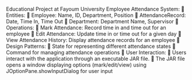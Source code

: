 Educational Project at Fayoum University
Employee Attendance System:
 
Entities:
   Employee: Name, ID, Department, Position
   AttendanceRecord: Date, Time In, Time Out
   Department: Department Name, Supervisor
 
Operations:
   Mark Attendance: Record time in and time out for an employee
   Edit Attendance: Update time in or time out for a given day
   View Attendance History: Display attendance records for an employee
 
Design Patterns:
   State for representing different attendance states
   Command for managing attendance operations
 
User Interaction:
   Users interact with the application through an executable JAR file.
   The JAR file opens a window displaying options (mark/edit/view) using
    JOptionPane.showInputDialog for user input
